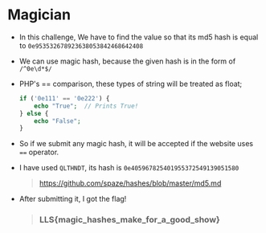 # Magician

* In this challenge, We have to find the value so that its md5 hash is equal to `0e953532678923638053842468642408`
* We can use magic hash, because the given hash is in the form of `/^0e\d*$/`

* PHP's == comparison, these types of string will be treated as float;

    ```php
    if ('0e111' == '0e222') {
        echo "True";  // Prints True!
    } else {
        echo "False";
    }
    ```
* So if we submit any magic hash, it will be accepted if the website uses `==` operator.
    
* I have used `QLTHNDT`, its hash is `0e405967825401955372549139051580`
    > https://github.com/spaze/hashes/blob/master/md5.md 

* After submitting it, I got the flag!
    > ### LLS{magic_hashes_make_for_a_good_show}